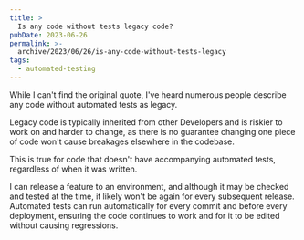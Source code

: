 ```yaml
---
title: >
  Is any code without tests legacy code?
pubDate: 2023-06-26
permalink: >-
  archive/2023/06/26/is-any-code-without-tests-legacy
tags:
  - automated-testing
---
```


While I can't find the original quote, I've heard numerous people describe any code without automated tests as legacy.

Legacy code is typically inherited from other Developers and is riskier to work on and harder to change, as there is no guarantee changing one piece of code won't cause breakages elsewhere in the codebase.

This is true for code that doesn't have accompanying automated tests, regardless of when it was written.

I can release a feature to an environment, and although it may be checked and tested at the time, it likely won't be again for every subsequent release. Automated tests can run automatically for every commit and before every deployment, ensuring the code continues to work and for it to be edited without causing regressions.
